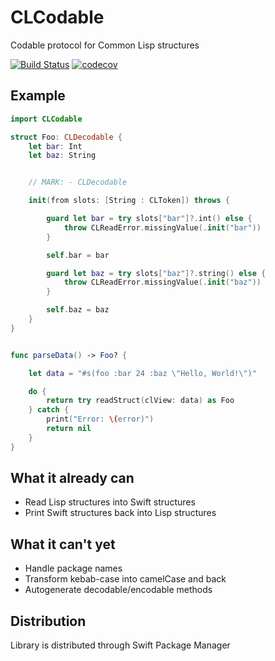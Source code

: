 # CLCodable
Codable protocol for Common Lisp structures

[![Build Status](https://travis-ci.org/zapko/CLCodable.svg?branch=develop)](https://travis-ci.org/zapko/CLCodable)
[![codecov](https://codecov.io/gh/zapko/CLCodable/branch/develop/graph/badge.svg)](https://codecov.io/gh/zapko/CLCodable)

## Example
```Swift
import CLCodable

struct Foo: CLDecodable {
    let bar: Int
    let baz: String


    // MARK: - CLDecodable

    init(from slots: [String : CLToken]) throws {

        guard let bar = try slots["bar"]?.int() else {
            throw CLReadError.missingValue(.init("bar"))
        }

        self.bar = bar

        guard let baz = try slots["baz"]?.string() else {
            throw CLReadError.missingValue(.init("baz"))
        }

        self.baz = baz
    }
}


func parseData() -> Foo? {

    let data = "#s(foo :bar 24 :baz \"Hello, World!\")"

    do {
        return try readStruct(clView: data) as Foo
    } catch {
        print("Error: \(error)")
        return nil
    }
}

```

## What it already can
- Read Lisp structures into Swift structures
- Print Swift structures back into Lisp structures

## What it can't yet
- Handle package names
- Transform kebab-case into camelCase and back
- Autogenerate decodable/encodable methods

## Distribution

Library is distributed through Swift Package Manager
